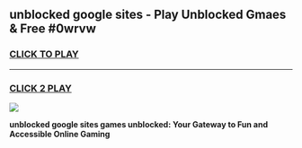 
## unblocked google sites - Play Unblocked Gmaes & Free #0wrvw
<h3>
<a href="https://news.freeplayer.one?title=unblocked_google_sites&ref=24F">CLICK TO PLAY</a></h3>
<hr>

<h3>
<a href="https://news.freeplayer.one?title=unblocked_google_sites&ref=24F">CLICK 2 PLAY</a>
  
</h3>

<a href="https://news.freeplayer.one?title=unblocked_google_sites&ref=24F/"><img src="https://clearcache.store/games.png"></a>


**unblocked google sites games unblocked: Your Gateway to Fun and Accessible Online Gaming**
